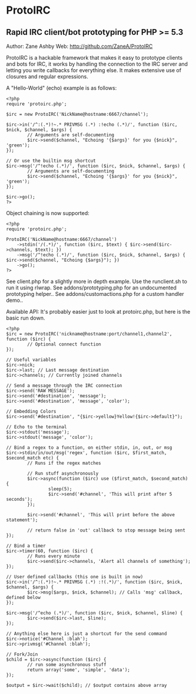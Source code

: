 ProtoIRC
========

Rapid IRC client/bot prototyping for PHP >= 5.3
-----------------------------------------------

Author: Zane Ashby
Web: http://github.com/ZaneA/ProtoIRC

ProtoIRC is a hackable framework that makes it easy to prototype clients and bots for IRC, it works
by handling the connection to the IRC server and letting you write callbacks for everything else.
It makes extensive use of closures and regular expressions.

A "Hello-World" (echo) example is as follows:

    <?php
    require 'protoirc.php';
     
    $irc = new ProtoIRC('NickName@hostname:6667/channel');
     
    $irc->in('/^:(.*)!~.* PRIVMSG (.*) :!echo (.*)/', function ($irc, $nick, $channel, $args) {
            // Arguments are self-documenting
            $irc->send($channel, "Echoing '{$args}' for you {$nick}", 'green');
    });
    
    // Or use the builtin msg shortcut
    $irc->msg('/^!echo (.*)/', function ($irc, $nick, $channel, $args) {
            // Arguments are self-documenting
            $irc->send($channel, "Echoing '{$args}' for you {$nick}", 'green');
    });
     
    $irc->go();
    ?>

Object chaining is now supported:

    <?php
    require 'protoirc.php';

    ProtoIRC('NickName@hostname:6667/channel')
        ->stdin('/(.*)/', function ($irc, $text) { $irc->send($irc->channels, $text); })
        ->msg('/^!echo (.*)/', function ($irc, $nick, $channel, $args) { $irc->send($channel, "Echoing {$args}"); })
        ->go();
    ?>

See client.php for a slightly more in depth example. Use the runclient.sh to run it using rlwrap.
See addons/prototyping.php for an undocumented prototyping helper..
See addons/customactions.php for a custom handler demo..

Available API:
It's probably easier just to look at protoirc.php, but here is the basic run down.

    <?php
    $irc = new ProtoIRC('nickname@hostname:port/channel1,channel2', function ($irc) {
            // Optional connect function
    });
     
    // Useful variables
    $irc->nick;
    $irc->last; // Last message destination
    $irc->channels; // Currently joined channels
     
    // Send a message through the IRC connection
    $irc->send('RAW MESSAGE');
    $irc->send('#destination', 'message');
    $irc->send('#destination', 'message', 'color');

    // Embedding Colors
    $irc->send('#destination', "{$irc->yellow}Yellow!{$irc->default}");
     
    // Echo to the terminal
    $irc->stdout('message');
    $irc->stdout('message', 'color');
     
    // Bind a regex to a function, on either stdin, in, out, or msg
    $irc->stdin/in/out/msg('regex', function ($irc, $first_match, $second_match etc) {
            // Runs if the regex matches
     
            // Run stuff asynchronously
            $irc->async(function ($irc) use ($first_match, $second_match) {
                    sleep(5);
                    $irc->send('#channel', 'This will print after 5 seconds');
            });
     
            $irc->send('#channel', 'This will print before the above statement');
     
            // return false in 'out' callback to stop message being sent
    });
     
    // Bind a timer
    $irc->timer(60, function ($irc) {
            // Runs every minute
            $irc->send($irc->channels, 'Alert all channels of something');
    });
     
    // User defined callbacks (this one is built in now)
    $irc->in('/^:(.*)!~.* PRIVMSG (.*) :!(.*)/', function ($irc, $nick, $channel, $args) {
            $irc->msg($args, $nick, $channel); // Calls 'msg' callback, defined below
    });
     
    $irc->msg('/^echo (.*)/', function ($irc, $nick, $channel, $line) {
            $irc->send($irc->last, $line);
    });

    // Anything else here is just a shortcut for the send command
    $irc->notice('#Channel :blah');
    $irc->privmsg('#Channel :blah');

    // Fork/Join
    $child = $irc->async(function ($irc) {
            // run some asynchronous stuff
            return array('some', 'simple', 'data');
    });

    $output = $irc->wait($child); // $output contains above array
